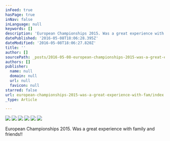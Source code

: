 ```yaml
---
inFeed: true
hasPage: true
inNav: false
inLanguage: null
keywords: []
description: 'European Championships 2015. Was a great experience with family and friends!!'
datePublished: '2016-05-08T18:06:28.395Z'
dateModified: '2016-05-08T18:06:27.820Z'
title: ''
author: []
sourcePath: _posts/2016-05-08-european-championships-2015-was-a-great-experience-with-fam.md
authors: []
publisher:
  name: null
  domain: null
  url: null
  favicon: null
starred: false
url: european-championships-2015-was-a-great-experience-with-fam/index.html
_type: Article

---
```

![](https://the-grid-user-content.s3-us-west-2.amazonaws.com/f4909963-ef0f-4b1b-a75e-b26d4ba36429.jpg)
![](https://the-grid-user-content.s3-us-west-2.amazonaws.com/7c164b4e-6abd-43c6-9f14-460b7f3e7df0.jpg)
![](https://the-grid-user-content.s3-us-west-2.amazonaws.com/c5769387-2564-4294-9e11-52ba5c054e93.jpg)
![](https://the-grid-user-content.s3-us-west-2.amazonaws.com/13058ece-9e21-48d5-91e0-c6536e31d548.jpg)
![](https://the-grid-user-content.s3-us-west-2.amazonaws.com/cced4ca2-681a-43f1-a875-6b37c36d6b3b.jpg)
![](https://the-grid-user-content.s3-us-west-2.amazonaws.com/342b6e2e-03fd-4755-995d-a331c5787fae.jpg)

European Championships 2015\. Was a great experience with family and friends!!